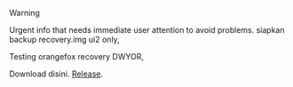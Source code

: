 > [!WARNING]
> Urgent info that needs immediate user attention to avoid problems.
>siapkan backup recovery.img
> ui2 only,
> 
> Testing orangefox recovery
> DWYOR,

Download disini.
[Release](https://github.com/nurfinzmuhamad14/OrangeFox-Avicii-builder/releases/tag/9725557246/).

